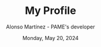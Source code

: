 ---
title: "My Profile"
description: "This article explains the functionalities and use of the profile section"
author: "Alonso Martínez - PAME's developer"
date: "Monday, May 20, 2024"
p1: ""
p2: ""
p3: ""
p4: ""
p5: ""
---